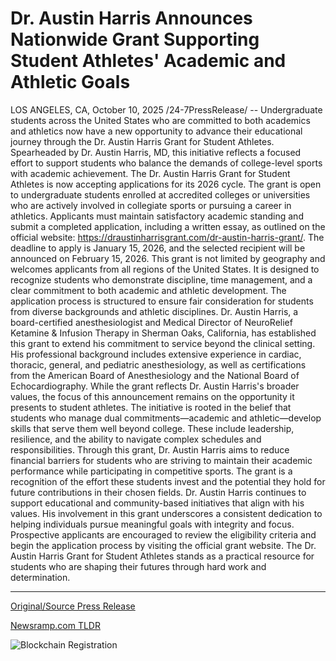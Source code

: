 # Dr. Austin Harris Announces Nationwide Grant Supporting Student Athletes' Academic and Athletic Goals

LOS ANGELES, CA, October 10, 2025 /24-7PressRelease/ -- Undergraduate students across the United States who are committed to both academics and athletics now have a new opportunity to advance their educational journey through the Dr. Austin Harris Grant for Student Athletes. Spearheaded by Dr. Austin Harris, MD, this initiative reflects a focused effort to support students who balance the demands of college-level sports with academic achievement.  The Dr. Austin Harris Grant for Student Athletes is now accepting applications for its 2026 cycle. The grant is open to undergraduate students enrolled at accredited colleges or universities who are actively involved in collegiate sports or pursuing a career in athletics. Applicants must maintain satisfactory academic standing and submit a completed application, including a written essay, as outlined on the official website: https://draustinharrisgrant.com/dr-austin-harris-grant/.  The deadline to apply is January 15, 2026, and the selected recipient will be announced on February 15, 2026.  This grant is not limited by geography and welcomes applicants from all regions of the United States. It is designed to recognize students who demonstrate discipline, time management, and a clear commitment to both academic and athletic development. The application process is structured to ensure fair consideration for students from diverse backgrounds and athletic disciplines.  Dr. Austin Harris, a board-certified anesthesiologist and Medical Director of NeuroRelief Ketamine & Infusion Therapy in Sherman Oaks, California, has established this grant to extend his commitment to service beyond the clinical setting. His professional background includes extensive experience in cardiac, thoracic, general, and pediatric anesthesiology, as well as certifications from the American Board of Anesthesiology and the National Board of Echocardiography.  While the grant reflects Dr. Austin Harris's broader values, the focus of this announcement remains on the opportunity it presents to student athletes. The initiative is rooted in the belief that students who manage dual commitments—academic and athletic—develop skills that serve them well beyond college. These include leadership, resilience, and the ability to navigate complex schedules and responsibilities.  Through this grant, Dr. Austin Harris aims to reduce financial barriers for students who are striving to maintain their academic performance while participating in competitive sports. The grant is a recognition of the effort these students invest and the potential they hold for future contributions in their chosen fields.  Dr. Austin Harris continues to support educational and community-based initiatives that align with his values. His involvement in this grant underscores a consistent dedication to helping individuals pursue meaningful goals with integrity and focus.  Prospective applicants are encouraged to review the eligibility criteria and begin the application process by visiting the official grant website. The Dr. Austin Harris Grant for Student Athletes stands as a practical resource for students who are shaping their futures through hard work and determination. 

---

[Original/Source Press Release](https://www.24-7pressrelease.com/press-release/527577/dr-austin-harris-announces-nationwide-grant-supporting-student-athletes-academic-and-athletic-goals)
                    

[Newsramp.com TLDR](https://newsramp.com/curated-news/dr-austin-harris-launches-student-athlete-grant-for-2026/05352e8fe46ce44fe80a5c45e9ddb757) 

 

 



![Blockchain Registration](https://cdn.newsramp.app/24-7PressRelease/qrcode/2510/10/mildV3KX.webp)